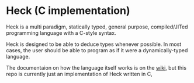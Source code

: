 # Heck (C implementation)

Heck is a multi paradigm, statically typed, general purpose, compiled/JITed programming language with a C-style syntax.

Heck is designed to be able to deduce types whenever possible. In most cases, the user should be able to program as if it were a dynamically-typed language.

The documentaion on how the language itself works is on the [wiki](https://github.com/Mashpoe/heck/wiki), but this repo is currently just an implementation of Heck written in C,  
